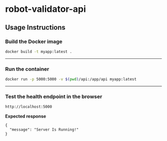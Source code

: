 # robot-validator-api

## Usage Instructions

### **Build the Docker image**

```bash
docker build -t myapp:latest .
```
---
### **Run the container**

```bash
docker run -p 5000:5000 -v $(pwd)/api:/app/api myapp:latest
```
---
### **Test the health endpoint in the browser**
```bash
http://localhost:5000
```
**Expected response**
```
{
  "message": "Server Is Running!"
}
```